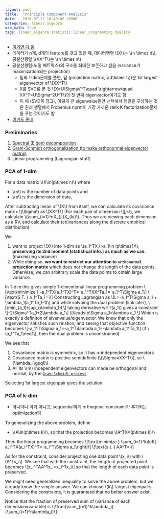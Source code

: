 ```yaml
---
layout: post
title:  "Principle Component Analysis"
date:   2018-07-22 10:49:00 +0900
categories: linear_algebra
use_math: true
tags: linear_algebra statistic linear_programming duality
---
```


- <a href="https://stats.stackexchange.com/questions/134282/relationship-between-svd-and-pca-how-to-use-svd-to-perform-pca" target="_blank">이거면 다 됨</a>
- 데이터가 n개, d개의 feature를 갖고 있을 때, 데이터행렬 \\(X\\)는 \\(n \times d\\), 공분산행렬 \\(XX^T\\)는 \\(n \times n\\)
- 공분산행렬(노멀 매트릭스)의 구조를 최대한 보존하고 싶음 (variance가 maximization되는 projection)
    - 밑의 1-dim문제를 풀면, 답 (projection matrix, \\(d\times 1\\))은 1st largest eigenvector of \\(XX^T\\)
    - X를 SVD로 푼 것 \\(X=U\SigmaV^T\quad \rightarrow\quad XX^T=U\Sigma^2U^T\\)의 첫 번째 eigenvector이기도 함
    - 이 때 (SVD쪽 참고), 이렇게 큰 eigenvalue들만 선택해서 행렬을 구성하는 것은 원래 행렬에서 Frobenius norm이 가장 가까운 rank K factorization문제를 푸는 것이기도 함 
- <a href="https://stats.stackexchange.com/questions/10251/what-is-the-objective-function-of-pca?noredirect=1&lq=1" target="_blank">이거도 좋네</a>

### Preliminaries

1. <a href="{{site.url}}/linear_algebra/2018/05/19/hermit-mat-and-spectral-theorem.html" target="_blank">Spectral (Eigen) decomposition</a>
2. <a href="{{site.url}}/linear_algebra/2018/05/15/orthonormal-basis.html">Gram-Schmidt orthogonalization (to make orthonormal eigenvector matrix)</a>
3. Linear programming (Lagrangian stuff)


### PCA of 1-dim
For a data matrix \\(X\in(p\times n)\\) where 
* \\(n\\) is the number of data points and 
* \\(p\\) is the dimension of data,

After subtracting mean of \\(X\\) from itself, we can calculate its covariance matrix \\(\Sigma\\) as
\\[XX^T\\]
(For each pair of dimension \\(j,k\\), we calculate \\(\sum\_\{i=1\}^nX\_\{ji\}X\_\{ki\}\\). Thus we are viewing each dimension as a RV, and calculate their (co)variances along the discrete empirical distribution)

We 
1. want to project \\(X\\) into 1-dim as \\(a_1^TX,\\>a_1\in (p\times1)\\), __preserving its 2nd moment (statistical info.) as much as we can.__ (maximizing variance)
2. While doing so, __we want to restrict our attention to `orthonormal` projection matrix__ which does not change the length of the data points. Otherwise, we can arbitrary scale the data points to obtain large variance.  

In 1-dim this gives simple 1-dimentional linear programming problem
\\[\text\{minimize \} -a_1^TX(a_1^TX)^T=-a_1^TXX^Ta_1=-a_1^T\Sigma a_1\\]
\\[\text\{S.T. \} a\_1^Ta\_1=1\\]
Constructing Lagrangian as
\\[L=-a_1^T\Sigma a_1 + \lambda\_1(a\_1^Ta\_1-1)\\]
and while solvoing the dual problem (link later),
\\[\min\_\{a\_1\}\sup\_\{\lambda_1\}L\\]
taking derivative wrt \\(a_1\\) gives a constraint 
\\[-2\Sigma^Ta_1+2\lambda a_1\\]
\\[\leadsto\Sigma a_1=\lambda a_1 \\]
Which is exactly a definiton of eivenvalue/eigenvector. We know that only the eigenvector satisfies such relation, and seeing that objective function becomes
\\[-a_1^T\Sigma a_1=-a\_1^T\lambda a\_1=-\lambda a_1^Ta_1\\]
(if \\(a_1^Ta_1\neq1\\), then the dual problem is unconstrained)  

We see that
1. Covariance matrix is symmetrix, so it has n-independent eigenvectors
2. Covariance matrix is positive semidefinite (\\(\Sigma=XX^T\\)), so \\(\lambda\_i\geq0\\)
3. All its \\(n\\) independent eigenvectors can made be orthogonal and normal, by the <a href="{{site.url}}/linear_algebra/2018/05/15/orthonormal-basis.html">`Gram-Schmidt process`</a>

Selecting 1st largest eigenpair gives the solution.

### PCA of k-dim
- 아니아니 이거 아니고, sequential하게 orthogonal constraint가 추가되는 optimization임


To generalizing the above problem, define
* \\(A\in(p\times k)\\), so that the projection becomes \\(A^TX=(p\times k)\\)

Then the linear programming becomes
\\[\text\{minimize \} \sum\_\{i=1\}^k\left[-a_i^TX(a_i^TX)^T=-a_i^T\Sigma a_i\right]\\]
\\[\text\{s.t. \} AA^T=I\\]

As for the constraint, consider projecting one data point \\(x_i\\) with \\(A^Tx_i\\). We see that with the constraint, the length of projected point becomes
\\[x_i^TAA^Tx_i=x_i^Tx_i\\]
so that the length of each data point is preserved.

We might need generalized inequality to solve the above problem, but we already know the simple answer. We can choose \\(k\\)-largest eigenpairs. Considering the constraints, it is guaranteed that no better answer exist.

Notice that the fraction of preserved sum of (variance of each dimension=variable) is
\\[\frac\{\sum\_\{i=1\}^k\lambda_i\}\{\sum\_\{i=1\}^n\lambda_i\}\\]